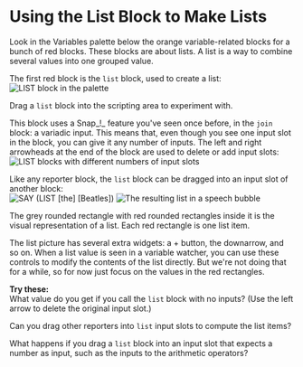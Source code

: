 # Using the List Block to Make Lists

Look in the Variables palette below the orange variable-related blocks for a bunch of red blocks. These blocks are about lists. A list is a way to combine several values into one grouped value.

The first red block is the `list` block, used to create a list:  
![LIST block in the palette](https://beautyjoy.github.io/bjc-r/img/list/hof/listblock.png)

Drag a `list` block into the scripting area to experiment with.

This block uses a Snap_!_ feature you've seen once before, in the `join` block: a variadic input. This means that, even though you see one input slot in the block, you can give it any number of inputs. The left and right arrowheads at the end of the block are used to delete or add input slots:  
![LIST blocks with different numbers of input slots](https://beautyjoy.github.io/bjc-r/img/list/hof/variadic.png)

  
  
Like any reporter block, the `list` block can be dragged into an input slot of another block:  
![SAY \(LIST \[the\] \[Beatles\]\)](https://beautyjoy.github.io/bjc-r/img/list/hof/saylist.png) ![The resulting list in a speech bubble](https://beautyjoy.github.io/bjc-r/img/list/hof/saylist-bubble.png)

The grey rounded rectangle with red rounded rectangles inside it is the visual representation of a list. Each red rectangle is one list item.

The list picture has several extra widgets: a + button, the downarrow, and so on. When a list value is seen in a variable watcher, you can use these controls to modify the contents of the list directly. But we're not doing that for a while, so for now just focus on the values in the red rectangles.  
  
**Try these:**  
What value do you get if you call the `list` block with no inputs? \(Use the left arrow to delete the original input slot.\)

Can you drag other reporters into `list` input slots to compute the list items?

What happens if you drag a `list` block into an input slot that expects a number as input, such as the inputs to the arithmetic operators?

